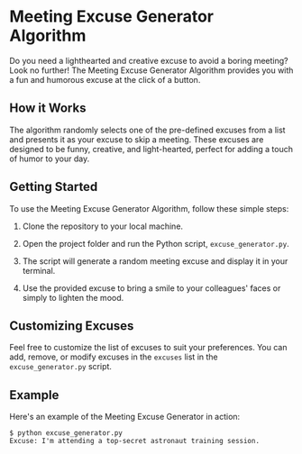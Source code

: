 # Meeting Excuse Generator Algorithm

Do you need a lighthearted and creative excuse to avoid a boring meeting? Look no further! The Meeting Excuse Generator Algorithm provides you with a fun and humorous excuse at the click of a button.

## How it Works

The algorithm randomly selects one of the pre-defined excuses from a list and presents it as your excuse to skip a meeting. These excuses are designed to be funny, creative, and light-hearted, perfect for adding a touch of humor to your day.

## Getting Started

To use the Meeting Excuse Generator Algorithm, follow these simple steps:

1. Clone the repository to your local machine.

2. Open the project folder and run the Python script, `excuse_generator.py`.

3. The script will generate a random meeting excuse and display it in your terminal.

4. Use the provided excuse to bring a smile to your colleagues' faces or simply to lighten the mood.

## Customizing Excuses

Feel free to customize the list of excuses to suit your preferences. You can add, remove, or modify excuses in the `excuses` list in the `excuse_generator.py` script.

## Example

Here's an example of the Meeting Excuse Generator in action:

```shell
$ python excuse_generator.py
Excuse: I'm attending a top-secret astronaut training session.
